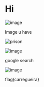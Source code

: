 # Hi
![image](https://user-images.githubusercontent.com/65381453/137932090-7d10d4ee-6908-481c-9768-675f742ee966.png)

Image u have

![prison](https://user-images.githubusercontent.com/65381453/138094038-c8a23db2-103d-43a1-9015-50a49dc4c8af.png)


![image](https://user-images.githubusercontent.com/65381453/137932176-7dcc5209-9783-4a3f-aab9-0cbcba78ad71.png)


google search

![image](https://user-images.githubusercontent.com/65381453/137932257-2302801e-c58c-49d1-b7f6-b7d90ea04e10.png)


flag{carregueira}
